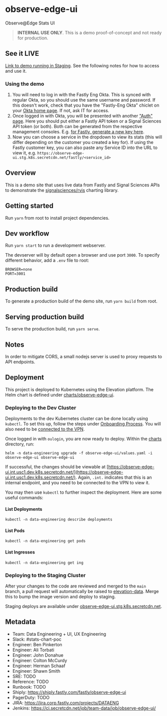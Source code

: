 # observe-edge-ui

Observe@Edge Stats UI

> **INTERNAL USE ONLY**. This is a demo proof-of-concept and not ready for production.

## See it LIVE

[Link to demo running in Staging](https://observe-edge-ui.stg.k8s.secretcdn.net/). See the following notes for how to access and use it.

### Using the demo

 1. You will need to log in with the Fastly Eng Okta. This is synced with regular Okta, so you should use the same username and password. If this doesn't work, check that you have the "Fastly-Eng Okta" chiclet on your [Okta home page](https://fastly.okta.com/). If not, ask IT for access.
 2. Once logged in with Okta, you will be presented with another ["Auth" page](https://observe-edge-ui.stg.k8s.secretcdn.net/auth). Here you should put either a Fastly API token or a Signal Sciences API token (or both). Both can be generated from the respective management consoles. E.g. [for Fastly, generate a new key here](https://manage.fastly.com/account/personal/tokens).
 3. Now you can choose a service in the dropdown to view its stats (this will differ depending on the customer you created a key for). If using the Fastly customer key, you can also paste any Service ID into the URL to view it, e.g. `https://observe-edge-ui.stg.k8s.secretcdn.net/fastly/<service_id>`

## Overview

This is a demo site that uses live data from Fastly and Signal Sciences APIs to demonstrate
the [signalsciences/rvis](https://github.com/signalsciences/rvis) charting library.

## Getting started

Run `yarn` from root to install project dependencies.

## Dev workflow

Run `yarn start` to run a development webserver.

The devserver will by default open a browser and use port `3000`. To specify different behavior, add a `.env` file to
root:

```
BROWSER=none
PORT=3001
```

## Production build

To generate a production build of the demo site, run `yarn build` from root.

## Serving production build

To serve the production build, run `yarn serve`.

## Notes

In order to mitigate CORS, a small nodejs server is used to proxy requests to API endpoints.

## Deployment

This project is deployed to Kubernetes using the Elevation platform. The Helm chart is defined
under [charts/observe-edge-ui](charts/observe-edge-ui).

### Deploying to the Dev Cluster

Deployments to the dev Kubernetes cluster can be done locally using `kubectl`. To set this up, follow the steps
under [Onboarding Process](https://docs.elevation.secretcdn.net/onboarding/kubernetes/). You will also need to
be [connected to the VPN](https://docs.elevation.secretcdn.net/onboarding/vpn/).

Once logged in with `oulogin`, you are now ready to deploy. Within the [charts](charts) directory, run:

```shell
helm -n data-engineering upgrade -f observe-edge-ui/values.yaml -i observe-edge-ui observe-edge-ui
```

If successful, the changes should be viewable
at [https://observe-edge-ui.int.usc1.dev.k8s.secretcdn.net/](https://observe-edge-ui.int.usc1.dev.k8s.secretcdn.net/).
Again, `.int.` indicates that this is an internal endpoint, and you need to be connected to the VPN to view it.

You may then use `kubectl` to further inspect the deployment. Here are some useful commands:

#### List Deployments

```shell
kubectl -n data-engineering describe deployments
```

#### List Pods

```shell
kubectl -n data-engineering get pods
```

#### List Ingresses

```shell
kubectl -n data-engineering get ing
```

### Deploying to the Staging Cluster

After your changes to the code are reviewed and merged to the `main` branch, a pull request will automatically be raised
to [elevation-data](https://github.com/fastly/elevation-data). Merge this to bump the image version and deploy to
staging.

Staging deploys are available
under [observe-edge-ui.stg.k8s.secretcdn.net](https://observe-edge-ui.stg.k8s.secretcdn.net/).

## Metadata

- Team: Data Engineering + UI, UX Engineering
- Slack: #stats-chart-poc
- Engineer: Ben Pinkerton
- Engineer: Ali Torbati
- Engineer: John Donahue
- Engineer: Colton McCurdy
- Engineer: Herman Schaaf
- Engineer: Shawn Smith
- SRE: TODO
- Reference: TODO
- Runbook: TODO
- Shiply: https://shiply.fastly.com/fastly/observe-edge-ui
- PagerDuty: TODO
- JIRA: https://jira.corp.fastly.com/projects/DATAENG
- Jenkins: https://ci.secretcdn.net/job/team-data/job/observe-edge-ui/
